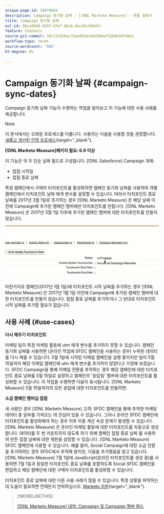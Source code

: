 ```yaml
---
unique-page-id: 18874684
description: Campaign 동기화 날짜 - [!DNL Marketo Measure] - 제품 설명서
title: Campaign 동기화 날짜
exl-id: 66ce9948-9297-47ef-8b16-0ac45c5664fc
feature: Channels
source-git-commit: 38c721d10ac33ae85da1d425b6af53b9e3dfd0a1
workflow-type: tm+mt
source-wordcount: '502'
ht-degree: 0%

---
```


# Campaign 동기화 날짜 {#campaign-sync-dates}

Campaign 동기화 날짜 기능이 수행하는 작업을 알아보고 이 기능에 대한 사용 사례를 제공합니다.

>[!NOTE]
>
>이 문서에서는 오래된 프로세스를 다룹니다. 사용자는 다음을 사용할 것을 권장합니다. [새롭고 개선된 인앱 프로세스](/help/channel-tracking-and-setup/offline-channels/custom-campaign-sync.md){target="_blank"}.

**[!DNL Marketo Measure]패키지 필요: 6.9 이상**

이 기능은 의 두 단순 날짜 필드로 구성됩니다. [!DNL Salesforce] Campaign 개체:

* 접점 시작일
* 접점 종료 날짜

특정 캠페인에서 구매자 터치포인트를 활성화하면 캠페인 동기화 날짜를 사용하여 개별 캠페인에서 터치포인트 날짜 매개 변수를 설정할 수 있습니다. 따라서 터치포인트 종료 날짜를 2017년 3월 1일로 추가하는 경우 [!DNL Marketo Measure] 은 해당 날짜 이전에 Campaign에 추가된 캠페인 멤버에만 터치포인트를 만듭니다. [!DNL Marketo Measure] 은 2017년 3월 1일 이후에 추가된 캠페인 멤버에 대한 터치포인트를 만들지 않습니다.

![](assets/1.gif)

마찬가지로 캠페인(2017년 1월 1일)에 터치포인트 시작 날짜를 추가하는 경우 [!DNL Marketo Measure] 은 2017년 1월 1일 이전에 Campaign에 추가된 캠페인 멤버에 대한 터치포인트를 만들지 않습니다. 접점 종료 날짜를 추가하거나 그 반대로 터치포인트 시작 날짜를 추가할 필요가 없습니다.

## 사용 사례 {#use-cases}

**다시 채우기 터치포인트**

마케팅 팀이 특정 마케팅 활동에 utm 매개 변수를 추가하지 못할 수 있습니다. 캠페인 동기화 날짜를 사용하면 (온라인 작업에 SFDC 캠페인을 사용하는 경우) 누락된 데이터를 다시 채울 수 있습니다. 5월 1일에 시작된 이메일 캠페인을 실행 중이지만 팀이 5월 15일까지 해당 이메일 캠페인에 utm 매개 변수를 추가하지 않았다고 가정해 보겠습니다. SFDC Campaign을 통해 이메일 전환을 추적하는 경우 해당 캠페인에 대한 터치포인트 종료 날짜를 5월 15일로 설정하고 캠페인의 &#39;응답됨&#39; 멤버에 대한 터치포인트를 활성화할 수 있습니다. 이 작업을 수행하면 다음이 표시됩니다. [!DNL Marketo Measure] 5월 15일까지의 모든 응답에 대한 터치포인트를 만들려면.

**소급 캠페인 멤버십 접점**

새 사람인 경우 [!DNL Marketo Measure] 고객: SFDC 캠페인을 통해 추적한 마케팅 데이터 중 일부를 가져오는 데 관심이 있을 수 있습니다. 그러나 온라인 SFDC 캠페인에 터치포인트를 활성화해야 하는 경우 이후 이중 계산 속성 문제가 발생할 수 있습니다. [!DNL Marketo Measure] 은 온라인 마케팅 활동에 대한 터치포인트를 자동으로 생성합니다. 데이터를 두 번 카운트하지 않도록 하기 위해 캠페인 접점 종료 날짜 를 사용하여 만든 접점 날짜에 대한 제한을 설정할 수 있습니다. [!DNL Marketo Measure] SFDC 캠페인에 사용할 수 있습니다. 예를 들어, Social Campaign에 대한 소급 전환을 추가하려는 경우 SFDC에서 추적해 왔지만, 다음을 추가했음을 알고 있습니다. [!DNL Marketo Measure] 7월 1일에 JavaScript(온라인 터치포인트를 생성 중)를 사용하면 7월 1일과 동일한 터치포인트 종료 날짜를 포함하도록 Social SFDC 캠페인을 편집하고 해당 캠페인에 대한 구매자 터치포인트를 활성화할 수 있습니다.

터치포인트 종료 날짜에 대한 다른 사용 사례가 많을 수 있습니다. 특정 상황을 파악하는 데 도움이 필요하면 언제든지 연락하십시오. [Marketo 지원](https://nation.marketo.com/t5/support/ct-p/Support){target="_blank"}.

>[!MORELIKETHIS]
>
>[[!DNL Marketo Measure] 대학: Campaign 및 Campaign 멤버 필드](https://learn.bizible.com/2-bizible-customization/137720https://universityonline.marketo.com/courses/bizible-fundamentals-channel-management/#/page/5c63007334d9f0367662b758)
